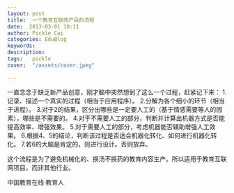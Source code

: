 ```yaml
---
layout: post  
title:  一个教育互联网产品的流程  
date:  2013-03-01 10:11  
author: Pickle Cai  
categories: EduBlog  
keywords: 
description:   
tags:	pickle   
cover:  "/assets/cover.jpeg"  

---  
```

    
 一直念念于缺乏新产品创意，刚才脑中突然想到了这么一个过程，赶紧记下来： 1.记录、描述一个真实的过程（相当于应用程序）。 2.分解为各个细小的环节（相当于进程）。 3.对于2的结果，区分出哪些是一定要人工的（基于情感需要等人的因素），哪些是不需要的。 4.对于不需要人工的部分，判断并计算出机器方式是否能提高效率、增强效果。 5.对于需要人工的部分，考虑机器能否辅助增强人工效果。 6.根据4、5的结论，判断该过程是否适合机器化转化、如何进行机器化转化。 7.若6的大脑是肯定的，则进行设计。否则放弃。

这个流程是为了避免机械化的、换汤不换药的教育内容生产。所以适用于教育互联网项目，而非其他行业。		

		    
 中国教育在线·教育人

